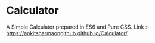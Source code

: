 # Calculator
A Simple Calculator prepared in ES6 and Pure CSS.
Link :- https://ankitsharmaongithub.github.io/Calculator/
